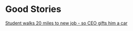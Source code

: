 # Good Stories  

[Student walks 20 miles to new job - so CEO gifts him a car](https://nypost.com/2018/07/17/student-walks-20-miles-to-new-job-so-ceo-gifts-him-a-car/)  


